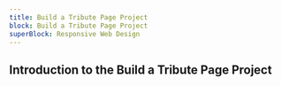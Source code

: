 ```yaml
---
title: Build a Tribute Page Project
block: Build a Tribute Page Project
superBlock: Responsive Web Design
---
```


## Introduction to the Build a Tribute Page Project
